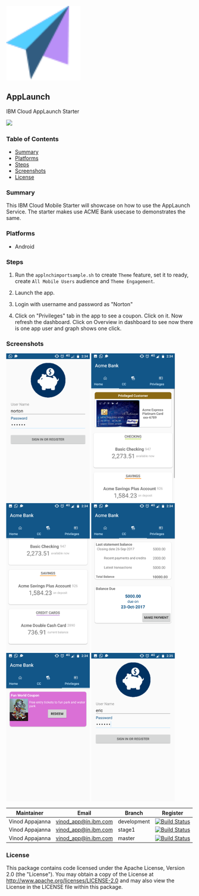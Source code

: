 <img
src="https://github.com/ibm-bluemix-mobile-services/starter-app-launch/blob/master/images/ApplaunchIcon.png" alt="App Launch Logo" width="200px"/>

## AppLaunch
IBM Cloud AppLaunch Starter

[![](https://img.shields.io/badge/bluemix-powered-blue.svg)](https://bluemix.net)

### Table of Contents
* [Summary](#summary)
* [Platforms](#platforms)
* [Steps](#steps)
* [Screenshots](#screenshots)
* [License](#license)


### Summary
This IBM Cloud Mobile Starter will showcase on how to use the AppLaunch Service. The starter makes use ACME Bank usecase to demonstrates the same.

### Platforms
* Android


### Steps
1. Run the `applnchimportsample.sh` to create `Theme` feature, set it to ready, create `All Mobile Users` audience and `Theme Engagement`.

2. Launch the app.

3. Login with username and password as "Norton"

4. Click on "Privileges" tab in the app to see a coupon. Click on it. Now refresh the dashboard. Click on Overview in dashboard to see now there is one app user and graph shows one click.

### Screenshots
<img src="https://raw.githubusercontent.com/sam-almighty/bms-applaunch-samples/master/AcmeBank/images/1.png" height="400" alt="Screenshot"/>

<img src="https://raw.githubusercontent.com/sam-almighty/bms-applaunch-samples/master/AcmeBank/images/2.png" height="400" alt="Screenshot"/>

<img src="https://raw.githubusercontent.com/sam-almighty/bms-applaunch-samples/master/AcmeBank/images/3.png" height="400" alt="Screenshot"/>

<img src="https://raw.githubusercontent.com/sam-almighty/bms-applaunch-samples/master/AcmeBank/images/4.png" height="400" alt="Screenshot"/>

<img src="https://raw.githubusercontent.com/sam-almighty/bms-applaunch-samples/master/AcmeBank/images/5.png" height="400" alt="Screenshot"/>

<img src="https://raw.githubusercontent.com/sam-almighty/bms-applaunch-samples/master/AcmeBank/images/6.png" height="400" alt="Screenshot"/>

| Maintainer | Email | Branch | Register |
| ---------- | ----- | ------ | -------- |
| Vinod Appajanna | vinod_app@in.ibm.com | development | [![Build Status](https://travis.ibm.com/BluemixMobileStarters/empty-starter-project.svg?token=a6sHBDbzp6oqFUmM95TF&branch=development)](https://travis.ibm.com/BluemixMobileStarters/empty-starter-project) |
| Vinod Appajanna | vinod_app@in.ibm.com | stage1 | [![Build Status](https://travis.ibm.com/BluemixMobileStarters/empty-starter-project.svg?token=a6sHBDbzp6oqFUmM95TF&branch=stage1)](https://travis.ibm.com/BluemixMobileStarters/empty-starter-project) |
| Vinod Appajanna | vinod_app@in.ibm.com | master | [![Build Status](https://travis.ibm.com/BluemixMobileStarters/empty-starter-project.svg?token=a6sHBDbzp6oqFUmM95TF&branch=master)](https://travis.ibm.com/BluemixMobileStarters/empty-starter-project) |

### License
This package contains code licensed under the Apache License, Version 2.0 (the "License"). You may obtain a copy of the License at http://www.apache.org/licenses/LICENSE-2.0 and may also view the License in the LICENSE file within this package.
